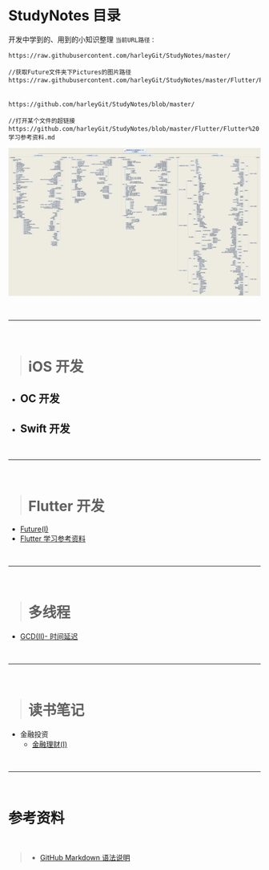 # StudyNotes 目录
开发中学到的、用到的小知识整理
`当前URL路径：`
```
https://raw.githubusercontent.com/harleyGit/StudyNotes/master/

//获取Future文件夹下Pictures的图片路径
https://raw.githubusercontent.com/harleyGit/StudyNotes/master/Flutter/Pictures/future1.png


https://github.com/harleyGit/StudyNotes/blob/master/

//打开某个文件的超链接
https://github.com/harleyGit/StudyNotes/blob/master/Flutter/Flutter%20学习参考资料.md
```


![iOS 系统学习教程](https://raw.githubusercontent.com/harleyGit/StudyNotes/master/iOS%20系统教程.png)


<br/>

***

<br/>

># iOS 开发

*	## OC 开发
        
*	## Swift 开发



<br/>

***

<br/>


># Flutter 开发
*	[Future(I)](https://github.com/harleyGit/StudyNotes/blob/master/Flutter/Future(I).md)
*	[Flutter 学习参考资料](https://github.com/harleyGit/StudyNotes/blob/master/Flutter/Flutter%20学习参考资料.md)



<br/>

***

<br/>

># 多线程
*	[GCD(II)- 时间延迟](https://github.com/harleyGit/StudyNotes/blob/master/多线程/GCD(II)%20-%20时间延迟.md)
    
    
    
<br/>

***

<br/>

># 读书笔记

* 金融投资	
	* [金融理财(I)](https://github.com/harleyGit/StudyNotes/blob/master/读书笔记/金融理财(I).md)





<br/>

***

<br/>



# 参考资料
<br/>

> * [GitHub Markdown 语法说明](https://github.com/riku/Markdown-Syntax-CN/blob/master/syntax.md#p)






